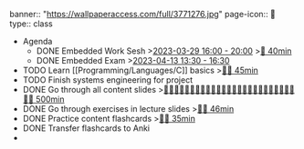 banner:: "https://wallpaperaccess.com/full/3771276.jpg"
page-icon:: 💾
type:: class

- Agenda
	- DONE Embedded Work Sesh >[2023-03-29 16:00 - 20:00](#agenda://?start=1680098400000&end=1680112800000&allDay=false) >[🍅 40min](#agenda-pomo://?t=f-1680102767801-2400)
	- DONE Embedded Exam >[2023-04-13 13:30 - 16:30](#agenda://?start=1681385400000&end=1681396200000&allDay=false)
- TODO Learn [[Programming/Languages/C]] basics >[🍅🍅 45min](#agenda-pomo://?t=f-1680620060294-1500%2Cf-1680622146910-1200)
- TODO Finish systems engineering for project
- DONE Go through all content slides >[🍅🍅🍅🍅🍅🍅🍅🍅🍅🍅🍅🍅🍅🍅🍅🍅🍅🍅🍅🍅🍅🍅🍅🍅🍅🍅🍅 500min](#agenda-pomo://?t=p-1680083652241-332%2Cf-1680090334333-1500-21680091330063Checked+whatsapp+to+answer+Neil%7C%60%7E%7C21680091554294Checked+whatsapp+again%2Cf-1680337667181-1200-21680338294399Jyo+arrived%2Cf-1680338874601-900%2Cf-1680339781758-1200-11680340060267Checked+whatsapp%2Cf-1680341335921-900-21680341591846Aster+showing+me+vaccum+cleaner%2Cp-1680343435051-1027-21680343808033Bluetooth+connecting+to+Aster+phone%2Cf-1680345258741-1200%2Cf-1680363168432-1200-21680363490575Whatsapp+message%7C%60%7E%7C21680363959583Silvio+showed+me+funny+graph%2Cf-1680365798767-1200-21680366184814Aster+answering+message%2Cf-1680367662529-1200%2Cf-1680429002781-1200%2Cf-1680430568996-900%2Cf-1680434981741-1200%2Cf-1680436491816-1200%2Cf-1680523820068-1200%2Cf-1680530959470-1200%2Cf-1680532669723-1200%2Cf-1680534448474-1200%2Cf-1680540202847-1200%2Cf-1680543008358-600%2Cf-1680543637420-600%2Cf-1680549282850-900%2Cf-1680550884581-900%2Cf-1680551790266-900%2Cf-1680552844039-900-21680553089035Answering+Nathan+Whatsapp%2Cf-1680584354761-1200%2Cf-1680585626036-600%2Cf-1680586658433-600%2Cp-1680587360920-408)
- DONE Go through exercises in lecture slides >[🍅🍅 46min](#agenda-pomo://?t=p-1680521279701-334%2Cf-1680780309758-1200%2Cf-1680783008231-1200)
- DONE Practice content flashcards >[🍅🍅 35min](#agenda-pomo://?t=f-1680501880931-900%2Cf-1680759533055-1200)
- DONE Transfer flashcards to Anki
-